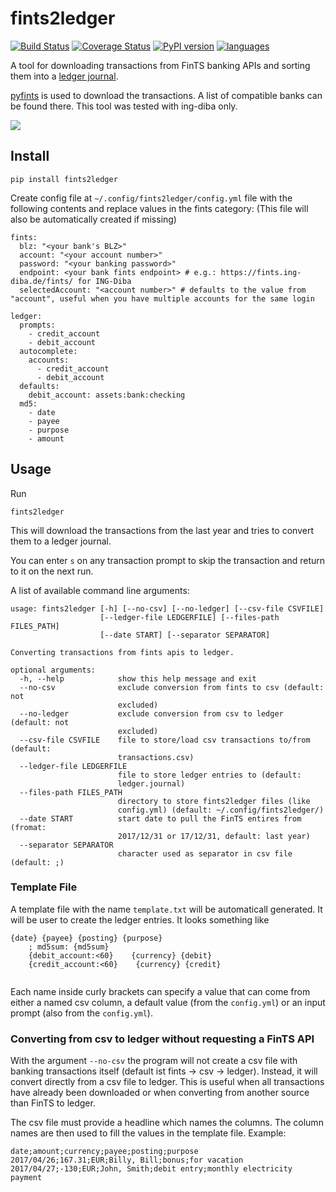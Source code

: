 # fints2ledger
[![Build Status](https://travis-ci.org/MoritzR/fints2ledger.svg?branch=master)](https://travis-ci.org/MoritzR/fints2ledger) [![Coverage Status](https://coveralls.io/repos/github/MoritzR/fints2ledger/badge.svg?branch=master)](https://coveralls.io/github/MoritzR/fints2ledger?branch=master) [![PyPI version](https://badge.fury.io/py/fints2ledger.svg)](https://badge.fury.io/py/fints2ledger) [![languages](https://img.shields.io/pypi/pyversions/fints2ledger.svg)](https://pypi.org/project/fints2ledger)

A tool for downloading transactions from FinTS banking APIs and sorting them into a [ledger journal](http://hledger.org/).

[pyfints](https://github.com/raphaelm/python-fints) is used to download the transactions. A list of compatible banks can be found there. This tool was tested with ing-diba only.

![](demo.gif)

## Install

```
pip install fints2ledger
```

Create config file at `~/.config/fints2ledger/config.yml` file with the following contents and replace values in the fints category:
(This file will also be automatically created if missing)
```
fints:
  blz: "<your bank's BLZ>"
  account: "<your account number>"
  password: "<your banking password>"
  endpoint: <your bank fints endpoint> # e.g.: https://fints.ing-diba.de/fints/ for ING-Diba
  selectedAccount: "<account number>" # defaults to the value from "account", useful when you have multiple accounts for the same login

ledger:
  prompts: 
    - credit_account
    - debit_account
  autocomplete:
    accounts:
      - credit_account
      - debit_account
  defaults:
    debit_account: assets:bank:checking
  md5:
    - date
    - payee
    - purpose
    - amount
```

## Usage
Run 
```
fints2ledger
```
This will download the transactions from the last year and tries to convert them to a ledger journal.

You can enter `s` on any transaction prompt to skip the transaction and return to it on the next run.

A list of available command line arguments:
```
usage: fints2ledger [-h] [--no-csv] [--no-ledger] [--csv-file CSVFILE]
                    [--ledger-file LEDGERFILE] [--files-path FILES_PATH]
                    [--date START] [--separator SEPARATOR]

Converting transactions from fints apis to ledger.

optional arguments:
  -h, --help            show this help message and exit
  --no-csv              exclude conversion from fints to csv (default: not
                        excluded)
  --no-ledger           exclude conversion from csv to ledger (default: not
                        excluded)
  --csv-file CSVFILE    file to store/load csv transactions to/from (default:
                        transactions.csv)
  --ledger-file LEDGERFILE
                        file to store ledger entries to (default:
                        ledger.journal)
  --files-path FILES_PATH
                        directory to store fints2ledger files (like
                        config.yml) (default: ~/.config/fints2ledger/)
  --date START          start date to pull the FinTS entires from (fromat:
                        2017/12/31 or 17/12/31, default: last year)
  --separator SEPARATOR
                        character used as separator in csv file (default: ;)
```

### Template File
A template file with the name `template.txt` will be automaticall generated. It will be user to create the ledger entries.
It looks something like
```
{date} {payee} {posting} {purpose}
    ; md5sum: {md5sum}
    {debit_account:<60}    {currency} {debit}
    {credit_account:<60}    {currency} {credit}
    
```
Each name inside curly brackets can specify a value that can come from either a named csv column, a default value (from the `config.yml`) or an input prompt (also from the `config.yml`).

### Converting from csv to ledger without requesting a FinTS API
With the argument `--no-csv` the program will not create a csv file with banking transactions itself (default ist fints -> csv -> ledger).
Instead, it will convert directly from a csv file to ledger. This is useful when all transactions have already been downloaded or when converting from another source than FinTS to ledger.

The csv file must provide a headline which names the columns. The column names are then used to fill the values in the template file.
Example:
```
date;amount;currency;payee;posting;purpose
2017/04/26;167.31;EUR;Billy, Bill;bonus;for vacation
2017/04/27;-130;EUR;John, Smith;debit entry;monthly electricity payment
```